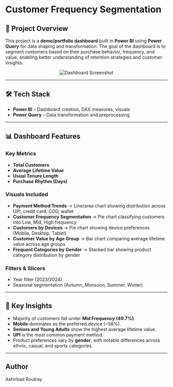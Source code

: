 # Customer Frequency Segmentation

## 📌 Project Overview

This project is a **demo/portfolio dashboard** built in **Power BI** using **Power Query** for data shaping and transformation. The goal of the dashboard is to segment customers based on their purchase behavior, frequency, and value, enabling better understanding of retention strategies and customer insights.

<p align="center">
  <img src="https://i.ibb.co/BVVnvh6M/Screenshot-2025-09-18-165753.png" alt="Dashboard Screenshot" style="max-width:100%; height:auto;"/>
</p>



---

## 🛠️ Tech Stack

* **Power BI** – Dashboard creation, DAX measures, visuals
* **Power Query** – Data transformation and preprocessing

---

## 📊 Dashboard Features

### Key Metrics

* **Total Customers**
* **Average Lifetime Value**
* **Usual Tenure Length**
* **Purchase Rhythm (Days)**

### Visuals Included

* **Payment Method Trends** → Line/area chart showing distribution across UPI, credit card, COD, wallet
* **Customer Frequency Segmentation** → Pie chart classifying customers into Low, Mid, High frequency
* **Customers by Devices** → Pie chart showing device preferences (Mobile, Desktop, Tablet)
* **Customer Value by Age Group** → Bar chart comparing average lifetime value across age groups
* **Frequent Categories by Gender** → Stacked bar showing product category distribution by gender

### Filters & Slicers

* Year filter (2023/2024)
* Seasonal segmentation (Autumn, Monsoon, Summer, Winter)

---

## 🔑 Key Insights

* Majority of customers fall under **Mid Frequency (49.7%)**.
* **Mobile** dominates as the preferred device (\~58%).
* **Seniors and Young Adults** show the highest average lifetime value.
* **UPI** is the most common payment method.
* Product preferences vary by **gender**, with notable differences across ethnic, casual, and sports categories.

---

## Author 
Ashirbad Routray
